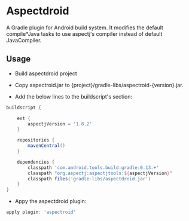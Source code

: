 Aspectdroid
==========

A Gradle plugin for Android build system. 
It modifies the default compile*Java tasks to use aspectj's compiler instead of default JavaCompiler.

Usage
-----
* Build aspectdroid project

* Copy aspectroid.jar to {project}/gradle-libs/aspectroid-{version}.jar.

* Add the below lines to the buildscript's section: 
```groovy
buildscript {

    ext {
        aspectjVersion = '1.8.2'
    }

    repositories {
        mavenCentral()
    }

    dependencies {        
        classpath 'com.android.tools.build:gradle:0.13.+'
        classpath "org.aspectj:aspectjtools:${aspectjVersion}"
        classpath files('gradle-libs/aspectdroid.jar')       
    }
}
```

* Appy the aspectdroid plugin:
```groovy
apply plugin: 'aspectroid'
```